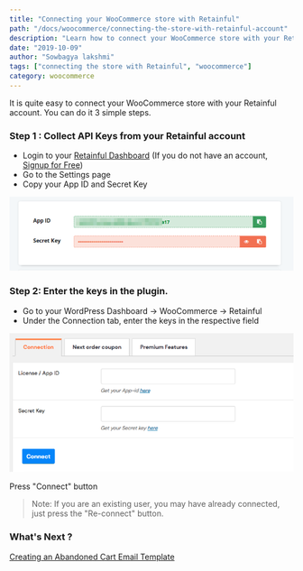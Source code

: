 ```yaml
---
title: "Connecting your WooCommerce store with Retainful"
path: "/docs/woocommerce/connecting-the-store-with-retainful-account"
description: "Learn how to connect your WooCommerce store with your Retainful account"
date: "2019-10-09"
author: "Sowbagya lakshmi"
tags: ["connecting the store with Retainful", "woocommerce"]
category: woocommerce
---
```


It is quite easy to connect your WooCommerce store with your Retainful account. You can do it 3 simple steps.

### Step 1 : Collect API Keys from your Retainful account

- Login to your [Retainful Dashboard](https://app.retainful.com/?utm_source=connecting_your_woocommerce-store-with-retainful&utm_medium=retainful_dashboard&utm_campaign=docs)  (If you do not have an account, [Signup for Free](https://app.retainful.com/?utm_source=connecting_your_woocommerce-store-with-retainful&utm_medium=signup_for_free&utm_campaign=docs))
- Go to the Settings page
- Copy your App ID and Secret Key

![Keys page](../../images/docs/connecting-the-store-with-retainful/1.x-keys-page.png)

### Step 2: Enter the keys in the plugin.

- Go to your WordPress Dashboard -> WooCommerce -> Retainful
- Under the Connection tab, enter the keys in the respective field

![Connection Tab](https://raw.githubusercontent.com/retainful/site-images/master/docs/Installation/connection-tab.png)

Press "Connect" button

> Note: If you are an existing user, you may have already connected, just press the "Re-connect" button.


### What's Next ?

[Creating an Abandoned Cart Email Template](https://www.retainful.com/docs/woocommerce/customizing-the-email-templates-using-drag-and-drop-editor)